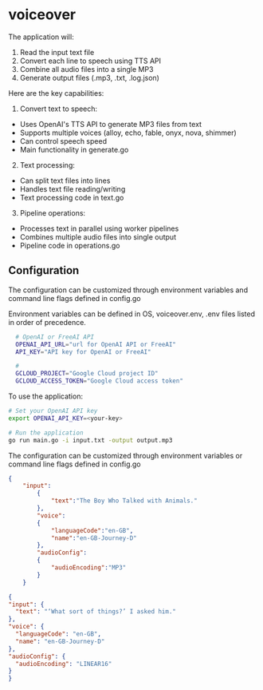 # voiceover


The application will:
1. Read the input text file
2. Convert each line to speech using TTS API
3. Combine all audio files into a single MP3
4. Generate output files (.mp3, .txt, .log.json)


Here are the key capabilities:


1. Convert text to speech:
- Uses OpenAI's TTS API to generate MP3 files from text
- Supports multiple voices (alloy, echo, fable, onyx, nova, shimmer)
- Can control speech speed
- Main functionality in generate.go

2. Text processing:
- Can split text files into lines
- Handles text file reading/writing
- Text processing code in text.go


3. Pipeline operations:
- Processes text in parallel using worker pipelines
- Combines multiple audio files into single output
- Pipeline code in operations.go


## Configuration

The configuration can be customized through environment variables and command line flags defined in config.go

Environment variables can be defined in OS, voiceover.env, .env files listed in order of precedence.

```bash
  # OpenAI or FreeAI API
  OPENAI_API_URL="url for OpenAI API or FreeAI"
  API_KEY="API key for OpenAI or FreeAI"

  #
  GCLOUD_PROJECT="Google Cloud project ID"
  GCLOUD_ACCESS_TOKEN="Google Cloud access token"
```


To use the application:

```sh
# Set your OpenAI API key
export OPENAI_API_KEY=<your-key>

# Run the application
go run main.go -i input.txt -output output.mp3
```


The configuration can be customized through environment variables or command line flags defined in config.go

```json
{
    "input":
        {
            "text":"The Boy Who Talked with Animals."
        },
        "voice":
        {
            "languageCode":"en-GB",
            "name":"en-GB-Journey-D"
        },
        "audioConfig":
        {
            "audioEncoding":"MP3"
        }
    }

{
"input": {
  "text": "‘What sort of things?’ I asked him."
},
"voice": {
  "languageCode": "en-GB",
  "name": "en-GB-Journey-D"
},
"audioConfig": {
  "audioEncoding": "LINEAR16"
}
}    
```
